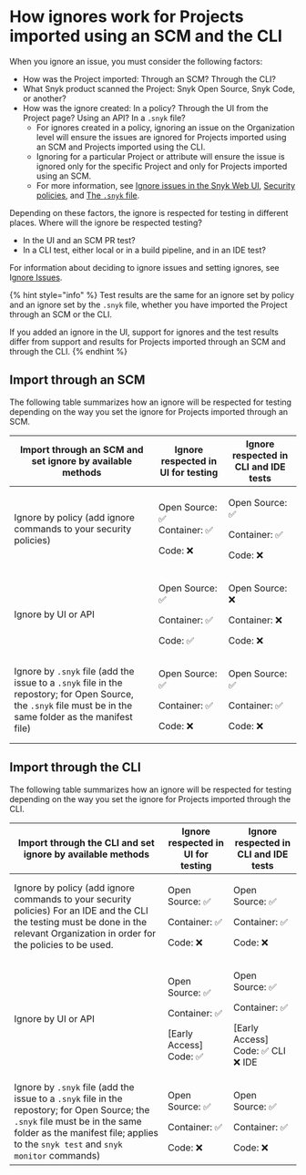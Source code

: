 # How ignores work for Projects imported using an SCM and the CLI

When you ignore an issue, you must consider the following factors:

* How was the Project imported: Through an SCM? Through the CLI?
* What Snyk product scanned the Project: Snyk Open Source, Snyk Code, or another?
* How was the ignore created: In a policy? Through the UI from the Project page? Using an API? In a  `.snyk` file?
  * For ignores created in a policy, ignoring an issue on the Organization level will ensure the issues are ignored for Projects imported using an SCM and Projects imported using the CLI.
  * Ignoring for a particular Project or attribute will ensure the issue is ignored only for the specific Project and only for Projects imported using an SCM.
  * For more information, see [Ignore issues in the Snyk Web UI](./#ignore-issues-in-the-snyk-web-ui), [Security policies](../../policies/security-policies/), and [The `.snyk` file](../../policies/the-.snyk-file.md).

Depending on these factors, the ignore is respected for testing in different places. Where will the ignore be respected testing?

* In the UI and an SCM PR test?
* In a CLI test, either local or in a build pipeline, and in an IDE test?

For information about deciding to ignore issues and setting ignores, see I[gnore Issues](./).

{% hint style="info" %}
Test results are the same for an ignore set by policy and an ignore set by the `.snyk` file, whether you have imported the Project through an SCM or the CLI.

If you added an ignore in the UI, support for ignores and the test results differ from support and results for Projects imported through an SCM and through the CLI.
{% endhint %}

## Import through an SCM

The following table summarizes how an ignore will be respected for testing depending on the way you set the ignore for Projects imported through an SCM.

| **Import through an SCM and set ignore by available methods**                                                                                                | **Ignore respected in UI for testing**                 | **Ignore respected in CLI and IDE tests**              |
| ------------------------------------------------------------------------------------------------------------------------------------------------------------ | ------------------------------------------------------ | ------------------------------------------------------ |
| Ignore by policy (add ignore commands to your security policies)                                                                                             | <p>Open Source: ✅<br>Container: ✅</p><p>Code: ❌</p>    | <p>Open Source: ✅</p><p>Container: ✅</p><p>Code: ❌</p> |
| Ignore by UI or API                                                                                                                                          | <p>Open Source: ✅</p><p>Container: ✅</p><p>Code: ✅</p> | <p>Open Source: ❌</p><p>Container: ❌</p><p>Code: ❌</p> |
| Ignore by `.snyk` file (add the issue to a `.snyk` file in the repostory; for Open Source, the `.snyk` file must be in the same folder as the manifest file) | <p>Open Source: ✅</p><p>Container: ✅</p><p>Code: ❌</p> | <p>Open Source: ✅</p><p>Container: ✅</p><p>Code: ❌</p> |

## Import through the CLI

The following table summarizes how an ignore will be respected for testing depending on the way you set the ignore for Projects imported through the CLI.

| **Import through the CLI and set ignore by available methods**                                                                                                                                                       | **Ignore respected in UI for testing**                                | **Ignore respected in CLI and IDE tests**                                           |
| -------------------------------------------------------------------------------------------------------------------------------------------------------------------------------------------------------------------- | --------------------------------------------------------------------- | ----------------------------------------------------------------------------------- |
| Ignore by policy (add ignore commands to your security policies) For an IDE and the CLI the testing must be done in the relevant Organization in order for the policies to be used.                                  | <p>Open Source: ✅</p><p>Container: ✅</p><p>Code: ❌</p>                | <p>Open Source: ✅</p><p>Container: ✅</p><p>Code: ❌</p>                              |
| Ignore by UI or API                                                                                                                                                                                                  | <p>Open Source: ✅</p><p>Container: ✅</p><p>[Early Access] Code: ✅</p> | <p>Open Source: ✅</p><p>Container: ✅</p><p>[Early Access] Code: ✅ CLI    ❌ IDE </p> |
| Ignore by `.snyk` file (add the issue to a `.snyk` file in the repostory; for Open Source; the `.snyk` file must be in the same folder as the manifest file; applies to the `snyk test` and `snyk monitor` commands) | <p>Open Source: ✅</p><p>Container: ✅</p><p>Code: ❌</p>                | <p>Open Source: ✅</p><p>Container: ✅</p><p>Code: ❌</p>                              |
